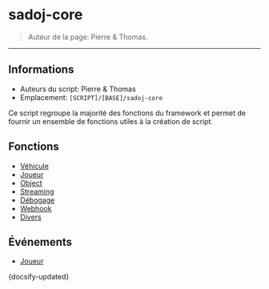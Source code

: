 # sadoj-core

> Auteur de la page: Pierre & Thomas.

---

## Informations

* Auteurs du script: Pierre & Thomas
* Emplacement: `[SCRIPT]/[BASE]/sadoj-core`

Ce script regroupe la majorité des fonctions du framework et permet de fournir un ensemble de fonctions utiles à la création de script.

## Fonctions

* [Véhicule](life/dev/framework/sadoj-core/function/vehicle.md "Véhicule")
* [Joueur](life/dev/framework/sadoj-core/function/player.md "Joueur")
* [Object](life/dev/framework/sadoj-core/function/object.md "Object")
* [Streaming](life/dev/framework/sadoj-core/function/streaming.md)
* [Débogage](life/dev/framework/sadoj-core/function/debug.md "Débogage")
* [Webhook](life/dev/framework/sadoj-core/function/webhook.md "Webhook")
* [Divers](life/dev/framework/sadoj-core/function/misc.md "Divers")

## Événements

* [Joueur](life/dev/framework/sadoj-core/events/player.md "Joueur")

{docsify-updated}
